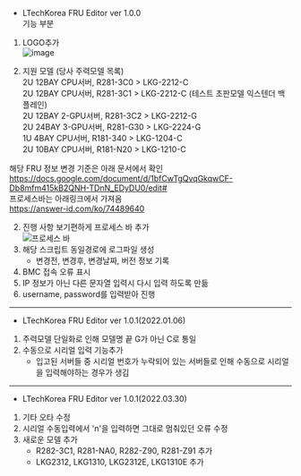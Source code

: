 - LTechKorea FRU Editor ver 1.0.0  
기능 부분  
1. LOGO추가  
![image](https://user-images.githubusercontent.com/89372983/134866262-834b2aa3-9178-47fb-91df-417d4d52042e.png)

                                                                                                                   
2. 지원 모델 (당사 주력모델 목록)  
2U 12BAY CPU서버,  R281-3C0 > LKG-2212-C  
2U 12BAY CPU서버,  R281-3C1 > LKG-2212-C (테스트 초판모델 익스텐더 백플레인)  
2U 12BAY 2-GPU서버,  R281-3C2 > LKG-2212-G  
2U 24BAY 3-GPU서버,  R281-G30 > LKG-2224-G  
1U 4BAY CPU서버,  R181-340 > LKG-1204-C  
2U 10BAY CPU서버,  R181-N20 > LKG-1210-C  

해당 FRU 정보 변경 기준은 아래 문서에서 확인  
 https://docs.google.com/document/d/1bfCwTgQvqGkqwCF-Db8mfm415kB2QNH-TDnN_EDyDU0/edit#  
프로세스바는 아래링크에서 가져옴  
 https://answer-id.com/ko/74489640

2. 진행 사항 보기편하게 프로세스 바 추가  
![프로세스 바](https://user-images.githubusercontent.com/89372983/134865368-a258219a-9955-47b4-b2c8-519e74ff3331.png)
4. 해당 스크립트 동일경로에 로그파일 생성  
    - 변경전, 변경후, 변경날짜, 버전 정보 기록  
5. BMC 접속 오류 표시  
6. IP 정보가 아닌 다른 문자열 입력시 다시 입력 하도록 만듦  
7. username, password를 입력받아 진행  
-------------------------------------------------------------------------------------
- LTechKorea FRU Editor ver 1.0.1(2022.01.06)
1. 주력모델 단일화로 인해 모델명 끝 G가 아닌 C로 통일
2. 수동으로 시리얼 입력 기능추가
    - 입고된 서버들 중 시리얼 번호가 누락되어 있는 서버들로 인해 수동으로 시리얼을 입력해야하는 경우가 생김
-------------------------------------------------------------------------------------
- LTechKorea FRU Editor ver 1.0.1(2022.03.30)
1. 기타 오타 수정
2. 시리얼 수동입력에서 'n'을 입력하면 그대로 멈춰있던 오류 수정
3. 새로운 모델 추가
    - R282-3C1, R281-NA0, R282-Z90, R281-Z91 추가
    - LKG2312, LKG1310, LKG2312E, LKG1310E 추가
